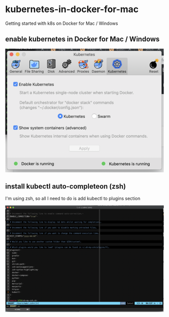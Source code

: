 # kubernetes-in-docker-for-mac
Getting started with k8s on Docker for Mac / Windows

## enable kubernetes in Docker for Mac / Windows
![Enable k8s](./01-enable-k8s.png)

## install kubectl auto-completeon (zsh)

I'm using zsh, so all I need to do is add kubectl to plugins section

![Enable kubectl auto-completion](./02-auto-completion.png)
